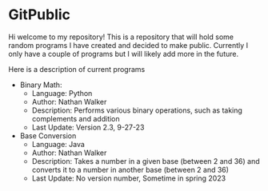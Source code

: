 # GitPublic
Hi welcome to my repository! This is a repository that will hold some random programs I have created and decided to make public. 
Currently I only have a couple of programs but I will likely add more in the future.

Here is a description of current programs
- Binary Math:
  + Language: Python
  + Author: Nathan Walker
  + Description: Performs various binary operations, such as taking complements and addition
  + Last Update: Version 2.3, 9-27-23
- Base Conversion
  + Language: Java
  + Author: Nathan Walker
  + Description: Takes a number in a given base (between 2 and 36) and converts it to a number in another base (between 2 and 36)
  + Last Update: No version number, Sometime in spring 2023
